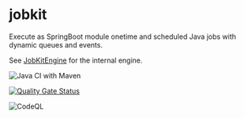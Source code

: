 # jobkit
Execute as SpringBoot module onetime and scheduled Java jobs with dynamic queues and events.

See [JobKitEngine](https://github.com/hdsdi3g/jobkit-engine) for the internal engine.

![Java CI with Maven](https://github.com/hdsdi3g/jobkit/workflows/Java%20CI%20with%20Maven/badge.svg)

[![Quality Gate Status](https://sonarcloud.io/api/project_badges/measure?project=hdsdi3g_jobkit&metric=alert_status)](https://sonarcloud.io/dashboard?id=hdsdi3g_jobkit)

![CodeQL](https://github.com/hdsdi3g/jobkit/workflows/CodeQL/badge.svg)

